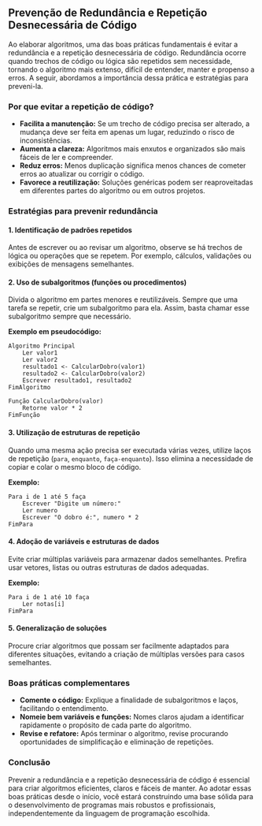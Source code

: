 
## Prevenção de Redundância e Repetição Desnecessária de Código

Ao elaborar algoritmos, uma das boas práticas fundamentais é evitar a redundância e a repetição desnecessária de código. Redundância ocorre quando trechos de código ou lógica são repetidos sem necessidade, tornando o algoritmo mais extenso, difícil de entender, manter e propenso a erros. A seguir, abordamos a importância dessa prática e estratégias para preveni-la.

### Por que evitar a repetição de código?

- **Facilita a manutenção:** Se um trecho de código precisa ser alterado, a mudança deve ser feita em apenas um lugar, reduzindo o risco de inconsistências.
- **Aumenta a clareza:** Algoritmos mais enxutos e organizados são mais fáceis de ler e compreender.
- **Reduz erros:** Menos duplicação significa menos chances de cometer erros ao atualizar ou corrigir o código.
- **Favorece a reutilização:** Soluções genéricas podem ser reaproveitadas em diferentes partes do algoritmo ou em outros projetos.

### Estratégias para prevenir redundância

#### 1. **Identificação de padrões repetidos**
Antes de escrever ou ao revisar um algoritmo, observe se há trechos de lógica ou operações que se repetem. Por exemplo, cálculos, validações ou exibições de mensagens semelhantes.

#### 2. **Uso de subalgoritmos (funções ou procedimentos)**
Divida o algoritmo em partes menores e reutilizáveis. Sempre que uma tarefa se repetir, crie um subalgoritmo para ela. Assim, basta chamar esse subalgoritmo sempre que necessário.

**Exemplo em pseudocódigo:**
```pseudocode
Algoritmo Principal
    Ler valor1
    Ler valor2
    resultado1 <- CalcularDobro(valor1)
    resultado2 <- CalcularDobro(valor2)
    Escrever resultado1, resultado2
FimAlgoritmo

Função CalcularDobro(valor)
    Retorne valor * 2
FimFunção
```

#### 3. **Utilização de estruturas de repetição**
Quando uma mesma ação precisa ser executada várias vezes, utilize laços de repetição (`para`, `enquanto`, `faça-enquanto`). Isso elimina a necessidade de copiar e colar o mesmo bloco de código.

**Exemplo:**
```pseudocode
Para i de 1 até 5 faça
    Escrever "Digite um número:"
    Ler numero
    Escrever "O dobro é:", numero * 2
FimPara
```

#### 4. **Adoção de variáveis e estruturas de dados**
Evite criar múltiplas variáveis para armazenar dados semelhantes. Prefira usar vetores, listas ou outras estruturas de dados adequadas.

**Exemplo:**
```pseudocode
Para i de 1 até 10 faça
    Ler notas[i]
FimPara
```

#### 5. **Generalização de soluções**
Procure criar algoritmos que possam ser facilmente adaptados para diferentes situações, evitando a criação de múltiplas versões para casos semelhantes.

### Boas práticas complementares

- **Comente o código:** Explique a finalidade de subalgoritmos e laços, facilitando o entendimento.
- **Nomeie bem variáveis e funções:** Nomes claros ajudam a identificar rapidamente o propósito de cada parte do algoritmo.
- **Revise e refatore:** Após terminar o algoritmo, revise procurando oportunidades de simplificação e eliminação de repetições.

### Conclusão

Prevenir a redundância e a repetição desnecessária de código é essencial para criar algoritmos eficientes, claros e fáceis de manter. Ao adotar essas boas práticas desde o início, você estará construindo uma base sólida para o desenvolvimento de programas mais robustos e profissionais, independentemente da linguagem de programação escolhida.
```
